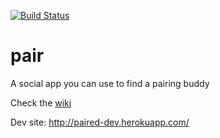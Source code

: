 
[![Build Status](http://192.81.221.113/github.com/rpallas/pair/status.png?branch=develop)](http://192.81.221.113/github.com/rpallas/pair)

pair
====

A social app you can use to find a pairing buddy

Check the [wiki](https://github.com/rpallas/pair/wiki)

Dev site: http://paired-dev.herokuapp.com/
